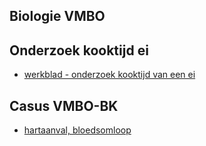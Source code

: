 ## Biologie VMBO

## Onderzoek kooktijd ei

- [werkblad - onderzoek kooktijd van een ei](wbkokenvaneenei.md)

## Casus VMBO-BK
* [hartaanval, bloedsomloop](casusbk/bloedsomloop_hartaanval.md)